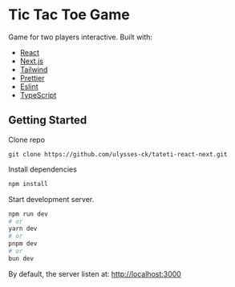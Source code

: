 # Tic Tac Toe Game
Game for two players interactive.
Built with:
- [React](https://react.dev/)
- [Next.js](https://nextjs.org/)
- [Tailwind](https://tailwindcss.com/)
- [Prettier](https://prettier.io/)
- [Eslint](https://eslint.org/)
- [TypeScript](https://typescriptlang.org/)

## Getting Started
Clone repo
```
git clone https://github.com/ulysses-ck/tateti-react-next.git
```
Install dependencies
```sh
npm install
```

Start development server.

```bash
npm run dev
# or
yarn dev
# or
pnpm dev
# or
bun dev
```

By default, the server listen at:
[http://localhost:3000](http://localhost:3000)